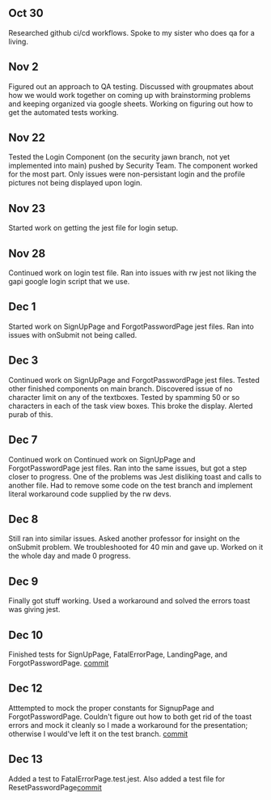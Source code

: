 ## Oct 30
Researched github ci/cd workflows. Spoke to my sister who does qa for a living.
## Nov 2
Figured out an approach to QA testing. Discussed with groupmates about how we would work together on coming up with brainstorming problems and keeping organized via google sheets. Working on figuring out how to get the automated tests working.
## Nov 22
Tested the Login Component (on the security jawn branch, not yet implemented into main) pushed by Security Team.
The component worked for the most part. Only issues were non-persistant login and the profile pictures not being displayed upon login.
## Nov 23
Started work on getting the jest file for login setup.
## Nov 28
  Continued work on login test file. Ran into issues with rw jest not liking the gapi google login script that we use.
## Dec 1
Started work on SignUpPage and ForgotPasswordPage jest files. Ran into issues with onSubmit not being called.
## Dec 3
Continued work on SignUpPage and ForgotPasswordPage jest files. Tested other finished components on main branch. Discovered issue of no character limit on any of the textboxes. Tested by spamming 50 or so characters in each of the task view boxes. This broke the display. Alerted purab of this.
## Dec 7
Continued work on Continued work on SignUpPage and ForgotPasswordPage jest files. Ran into the same issues, but got a step closer to progress. One of the problems was Jest disliking toast and calls to another file. Had to remove some code on the test branch and implement literal workaround code supplied by the rw devs.
## Dec 8
Still ran into similar issues. Asked another professor for insight on the onSubmit problem. We troubleshooted for 40 min and gave up. Worked on it the whole day and made 0 progress.
## Dec 9
Finally got stuff working. Used a workaround and solved the errors toast was giving jest.
## Dec 10
Finished tests for SignUpPage, FatalErrorPage, LandingPage, and ForgotPasswordPage. [commit](https://github.com/dhruvilk/Road-To-Success/commit/07ab65630adacc94f7b02e7f092b22c64132ac62)
## Dec 12
Atttempted to mock the proper constants for SignupPage and ForgotPasswordPage. Couldn't figure out how to both get rid of the toast errors and mock it cleanly so I made a workaround for the presentation; otherwise I would've left it on the test branch. [commit](https://github.com/dhruvilk/Road-To-Success/commit/36f16a62bd8224cabac083f58bd16a8ecadf934b)
## Dec 13
Added a test to FatalErrorPage.test.jest. Also added a test file for ResetPasswordPage[commit](https://github.com/dhruvilk/Road-To-Success/commit/d75847f21ec84c3cf39dcc6445a33b5e63502bfe)
